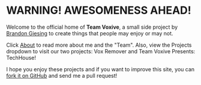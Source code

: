 # WARNING! AWESOMENESS AHEAD!

Welcome to the official home of **Team Voxive**, a small side project by [Brandon Giesing][1] to create things that people may enjoy or may not.

Click [About](pages/about.md) to read more about me and the "Team". Also, view the Projects dropdown to visit our two projects: Vox Remover and Team Voxive Presents: TechHouse!

I hope you enjoy these projects and if you want to improve this site, you can [fork it on GitHub][2] and send me a pull request!

[1]: http://brandon.giesing.cf
[2]: https://github.com/TeamVoxive/teamvoxive.github.io/fork
